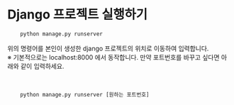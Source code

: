 # Django 프로젝트 실행하기
```bash
    python manage.py runserver
```
위의 명령어를 본인이 생성한 django 프로젝트의 위치로 이동하여 입력합니다.<br/>
※ 기본적으로는 localhost:8000 에서 동작합니다. 만약 포트번호를 바꾸고 싶다면 아래와 같이 입력하세요.
<br/><br/><br/>

```bash
    python manage.py runserver [원하는 포트번호]
```